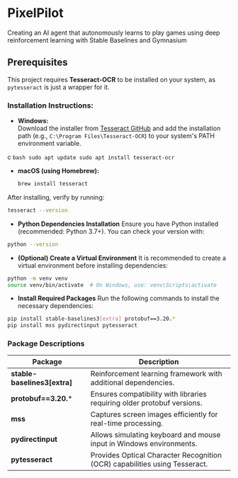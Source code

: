 # PixelPilot
Creating an AI agent that autonomously learns to play games using deep reinforcement learning with Stable Baselines and Gymnasium


## Prerequisites  
This project requires **Tesseract-OCR** to be installed on your system, as `pytesseract` is just a wrapper for it.  

### Installation Instructions:  
- **Windows:**  
  Download the installer from [Tesseract GitHub](https://github.com/ub-mannheim/tesseract/wiki) and add the installation path (e.g., `C:\Program Files\Tesseract-OCR`) to your system's PATH environment variable.  

c 
    ```bash
    sudo apt update
    sudo apt install tesseract-ocr
    ```

- **macOS (using Homebrew):**  
    ```bash
    brew install tesseract
    ```
After installing, verify by running:  
```bash
tesseract --version
```

- **Python Dependencies Installation**
Ensure you have Python installed (recommended: Python 3.7+). You can check your version with:
```bash
python --version
```

- **(Optional) Create a Virtual Environment**
It is recommended to create a virtual environment before installing dependencies:
```bash
python -m venv venv
source venv/bin/activate  # On Windows, use: venv\Scripts\activate
```

- **Install Required Packages**
Run the following commands to install the necessary dependencies:
```bash
pip install stable-baselines3[extra] protobuf==3.20.*
pip install mss pydirectinput pytesseract
```

### **Package Descriptions**  

| Package                     | Description |
|-----------------------------|------------|
| **stable-baselines3[extra]** | Reinforcement learning framework with additional dependencies. |
| **protobuf==3.20.***        | Ensures compatibility with libraries requiring older protobuf versions. |
| **mss**                     | Captures screen images efficiently for real-time processing. |
| **pydirectinput**           | Allows simulating keyboard and mouse input in Windows environments. |
| **pytesseract**             | Provides Optical Character Recognition (OCR) capabilities using Tesseract. |



